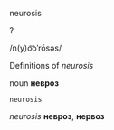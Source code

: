 neurosis

?

/n(y)o͝oˈrōsəs/

Definitions of _neurosis_

noun
**невроз**

    neurosis

_neurosis_
**невроз**, **нервоз**